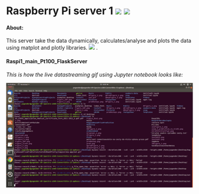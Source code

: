 # Raspberry Pi server 1 ![](https://img.shields.io/badge/Dependencies-maintained-informational?style=flat&logo=Pending&logoColor=white&color=2bbc8a) ![](https://img.shields.io/badge/code-managed-informational?style=flat&logo=Pending&logoColor=white&color=2bbc8a)  

#### About:
This server take the data dynamically, calculates/analyse and plots the data  using matplot and plotly libraries.  ![](https://img.shields.io/badge/DeployedOn-Jupyter-informational?style=flat&logo=Jupyter&logoColor=white&color=2bbc8a) .

#### Raspi1_main_Pt100_FlaskServer


*This is how the live datastreaming gif using Jupyter notebook looks like:*

![](out.gif)
